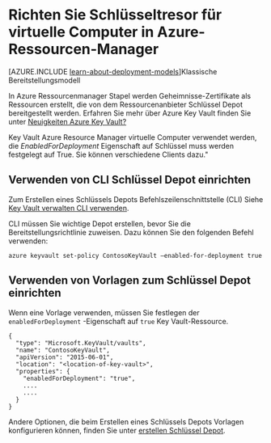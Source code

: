<properties
    pageTitle="Richten Sie Schlüsseltresor für virtuelle Computer in Azure-Ressourcen-Manager | Microsoft Azure"
    description="Wie Schlüsseltresor mit einem Ressourcenmanager Azure virtuellen Computer eingerichtet."
    services="virtual-machines-linux"
    documentationCenter=""
    authors="singhkays"
    manager="timlt"
    editor=""
    tags="azure-resource-manager"/>

<tags
    ms.service="virtual-machines-linux"
    ms.workload="infrastructure-services"
    ms.tgt_pltfrm="vm-linux"
    ms.devlang="na"
    ms.topic="article"
    ms.date="05/31/2016"
    ms.author="singhkay"/>

# <a name="set-up-key-vault-for-virtual-machines-in-azure-resource-manager"></a>Richten Sie Schlüsseltresor für virtuelle Computer in Azure-Ressourcen-Manager

[AZURE.INCLUDE [learn-about-deployment-models](../../includes/learn-about-deployment-models-rm-include.md)]Klassische Bereitstellungsmodell

In Azure Ressourcenmanager Stapel werden Geheimnisse-Zertifikate als Ressourcen erstellt, die von dem Ressourcenanbieter Schlüssel Depot bereitgestellt werden. Erfahren Sie mehr über Azure Key Vault finden Sie unter [Neuigkeiten Azure Key Vault?](../key-vault/key-vault-whatis.md)

Key Vault Azure Resource Manager virtuelle Computer verwendet werden, die *EnabledForDeployment* Eigenschaft auf Schlüssel muss werden festgelegt auf True. Sie können verschiedene Clients dazu."

## <a name="use-cli-to-set-up-key-vault"></a>Verwenden von CLI Schlüssel Depot einrichten
Zum Erstellen eines Schlüssels Depots Befehlszeilenschnittstelle (CLI) Siehe [Key Vault verwalten CLI verwenden](../key-vault/key-vault-manage-with-cli.md#create-a-key-vault).

CLI müssen Sie wichtige Depot erstellen, bevor Sie die Bereitstellungsrichtlinie zuweisen. Dazu können Sie den folgenden Befehl verwenden:

    azure keyvault set-policy ContosoKeyVault –enabled-for-deployment true

## <a name="use-templates-to-set-up-key-vault"></a>Verwenden von Vorlagen zum Schlüssel Depot einrichten
Wenn eine Vorlage verwenden, müssen Sie festlegen der `enabledForDeployment` -Eigenschaft auf `true` Key Vault-Ressource.

    {
      "type": "Microsoft.KeyVault/vaults",
      "name": "ContosoKeyVault",
      "apiVersion": "2015-06-01",
      "location": "<location-of-key-vault>",
      "properties": {
        "enabledForDeployment": "true",
        ....
        ....
      }
    }

Andere Optionen, die beim Erstellen eines Schlüssels Depots Vorlagen konfigurieren können, finden Sie unter [erstellen Schlüssel Depot](https://azure.microsoft.com/documentation/templates/101-key-vault-create/).

